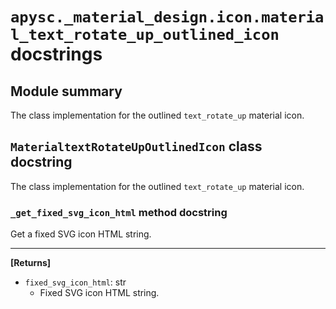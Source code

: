 # `apysc._material_design.icon.material_text_rotate_up_outlined_icon` docstrings

## Module summary

The class implementation for the outlined `text_rotate_up` material icon.

## `MaterialtextRotateUpOutlinedIcon` class docstring

The class implementation for the outlined `text_rotate_up` material icon.

### `_get_fixed_svg_icon_html` method docstring

Get a fixed SVG icon HTML string.<hr>

**[Returns]**

- `fixed_svg_icon_html`: str
  - Fixed SVG icon HTML string.